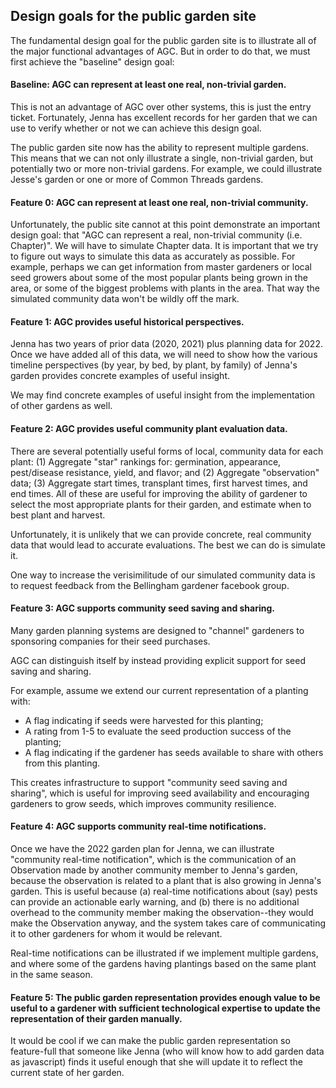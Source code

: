 ## Design goals for the public garden site

The fundamental design goal for the public garden site is to illustrate all of the major functional advantages of AGC. But in order to do that, we must first achieve the "baseline" design goal:

#### Baseline: AGC can represent at least one real, non-trivial garden.

This is not an advantage of AGC over other systems, this is just the entry ticket.  Fortunately, Jenna has excellent records for her garden that we can use to verify whether or not we can achieve this design goal.

The public garden site now has the ability to represent multiple gardens. This means that we can not only illustrate a single, non-trivial garden, but potentially two or more non-trivial gardens. For example, we could illustrate Jesse's garden or one or more of Common Threads gardens.

#### Feature 0: AGC can represent at least one real, non-trivial community.

Unfortunately, the public site cannot at this point demonstrate an important design goal: that "AGC can represent a real, non-trivial community (i.e. Chapter)". We will have to simulate Chapter data.  It is important that we try to figure out ways to simulate this data as accurately as possible. For example, perhaps we can get information from master gardeners or local seed growers about some of the most popular plants being grown in the area, or some of the biggest problems with plants in the area. That way the simulated community data won't be wildly off the mark.

#### Feature 1: AGC provides useful historical perspectives.

Jenna has two years of prior data (2020, 2021) plus planning data for 2022. Once we have added all of this data, we will need to show how the various timeline perspectives (by year, by bed, by plant, by family) of Jenna's garden provides concrete examples of useful insight.

We may find concrete examples of useful insight from the implementation of other gardens as well. 

#### Feature 2: AGC provides useful community plant evaluation data.

There are several potentially useful forms of local, community data for each plant: (1) Aggregate "star" rankings for: germination, appearance, pest/disease resistance, yield, and flavor; and (2) Aggregate "observation" data; (3) Aggregate start times, transplant times, first harvest times, and end times.  All of these are useful for improving the ability of gardener to select the most appropriate plants for their garden, and estimate when to best plant and harvest.

Unfortunately, it is unlikely that we can provide concrete, real community data that would lead to accurate evaluations. The best we can do is simulate it.   

One way to increase the verisimilitude of our simulated community data is to request feedback from the Bellingham gardener facebook group. 

#### Feature 3: AGC supports community seed saving and sharing.

Many garden planning systems are designed to "channel" gardeners to sponsoring companies for their seed purchases.

AGC can distinguish itself by instead providing explicit support for seed saving and sharing. 

For example, assume we extend our current representation of a planting with:

  * A flag indicating if seeds were harvested for this planting; 
  * A rating from 1-5 to evaluate the seed production success of the planting; 
  * A flag indicating if the gardener has seeds available to share with others from this planting.
  
This creates infrastructure to support "community seed saving and sharing", which is useful for improving seed availability and encouraging gardeners to grow seeds, which improves community resilience.

#### Feature 4: AGC supports community real-time notifications.

Once we have the 2022 garden plan for Jenna, we can illustrate "community real-time notification", which is the communication of an Observation made by another community member to Jenna's garden, because the observation is related to a plant that is also growing in Jenna's garden. This is useful because (a) real-time notifications  about (say) pests can provide an actionable early warning, and (b) there is no additional overhead to the community member making the observation--they would make the Observation anyway, and the system takes care of communicating it to other gardeners for whom it would be relevant.

Real-time notifications can be illustrated if we implement multiple gardens, and where some of the gardens having plantings based on the same plant in the same season.

#### Feature 5: The public garden representation provides enough value to be useful to a gardener with sufficient technological expertise to update the representation of their garden manually.

It would be cool if we can make the public garden representation so feature-full that someone like Jenna (who will know how to add garden data as javascript) finds it useful enough that she will update it to reflect the current state of her garden. 
